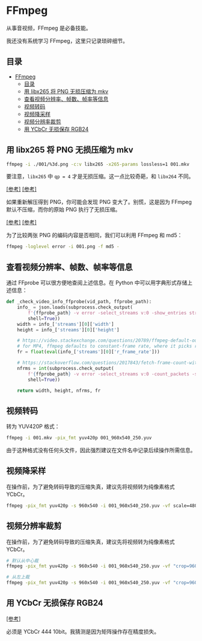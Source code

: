 # FFmpeg

从事音视频，FFmpeg 是必备技能。

我还没有系统学习 FFmpeg，这里只记录琐碎细节。

## 目录

- [FFmpeg](#ffmpeg)
  - [目录](#目录)
  - [用 libx265 将 PNG 无损压缩为 mkv](#用-libx265-将-png-无损压缩为-mkv)
  - [查看视频分辨率、帧数、帧率等信息](#查看视频分辨率帧数帧率等信息)
  - [视频转码](#视频转码)
  - [视频降采样](#视频降采样)
  - [视频分辨率裁剪](#视频分辨率裁剪)
  - [用 YCbCr 无损保存 RGB24](#用-ycbcr-无损保存-rgb24)

## 用 libx265 将 PNG 无损压缩为 mkv

```bash
ffmpeg -i ./001/%3d.png -c:v libx265 -x265-params lossless=1 001.mkv
```

要注意，`libx265` 中 `qp = 4` 才是无损压缩。这一点比较奇葩，和 `libx264` 不同。

[[参考]](https://x265.readthedocs.io/en/stable/lossless.html) [[参考]](https://forum.doom9.org/showthread.php?t=175638)

如果重新解压得到 PNG，你可能会发现 PNG 变大了。别慌，这是因为 FFmpeg 默认不压缩，而你的原始 PNG 执行了无损压缩。

[[参考]](https://stackoverflow.com/questions/48114173/why-ffmpeg-png-image-compression-output-file-bigger-than-input-file) [[参考]](https://www.howtogeek.com/203979/is-the-png-format-lossless-since-it-has-a-compression-parameter/)

为了比较两张 PNG 的编码内容是否相同，我们可以利用 FFmpeg 和 md5：

```bash
ffmpeg -loglevel error -i 001.png -f md5 -
```

## 查看视频分辨率、帧数、帧率等信息

通过 FFprobe 可以很方便地查阅上述信息。在 Python 中可以用字典形式存储上述信息：

```python
def _check_video_info_ffprobe(vid_path, ffprobe_path):
    info_ = json.loads(subprocess.check_output(
        f'{ffprobe_path} -v error -select_streams v:0 -show_entries stream=width,height,r_frame_rate -of json {vid_path}',
        shell=True))
    width = info_['streams'][0]['width']
    height = info_['streams'][0]['height']

    # https://video.stackexchange.com/questions/20789/ffmpeg-default-output-frame-rate
    # for MP4, ffmpeg defaults to constant-frame rate, where it picks r_frame_rate as the value.
    fr = float(eval(info_['streams'][0]['r_frame_rate']))

    # https://stackoverflow.com/questions/2017843/fetch-frame-count-with-ffmpeg
    nfrms = int(subprocess.check_output(
        f'{ffprobe_path} -v error -select_streams v:0 -count_packets -show_entries stream=nb_read_packets -of csv=p=0 {vid_path}',
        shell=True))

    return width, height, nfrms, fr
```

## 视频转码

转为 YUV420P 格式：

```bash
ffmpeg -i 001.mkv -pix_fmt yuv420p 001_960x540_250.yuv
```

由于这种格式没有任何头文件，因此强烈建议在文件名中记录后续操作所需信息。

## 视频降采样

在操作前，为了避免转码导致的压缩失真，建议先将视频转为纯像素格式 YCbCr。

```bash
ffmpeg -pix_fmt yuv420p -s 960x540 -i 001_960x540_250.yuv -vf scale=480x270:flags=bicubic 001_480x270_250.yuv
```

## 视频分辨率裁剪

在操作前，为了避免转码导致的压缩失真，建议先将视频转为纯像素格式 YCbCr。

```bash
# 默认从中心裁
ffmpeg -pix_fmt yuv420p -s 960x540 -i 001_960x540_250.yuv -vf "crop=960:536" 001_480x270_250.yuv

# 从左上裁
ffmpeg -pix_fmt yuv420p -s 960x540 -i 001_960x540_250.yuv -vf "crop=960:536:0:0" 001_480x270_250.yuv
```

## 用 YCbCr 无损保存 RGB24

[[参考]](https://trac.ffmpeg.org/wiki/Scaling)

必须是 YCbCr 444 10bit。我猜测是因为矩阵操作存在精度损失。
